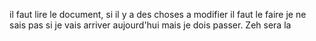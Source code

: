 il faut lire le document, si il y a des choses a modifier il faut le faire je ne sais pas si je vais arriver aujourd'hui mais je dois passer. Zeh sera la
